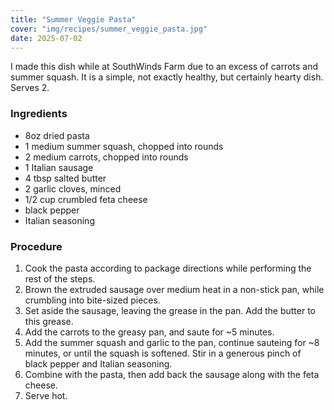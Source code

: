 ```yaml
---
title: "Summer Veggie Pasta"
cover: "img/recipes/summer_veggie_pasta.jpg"
date: 2025-07-02
---
```


I made this dish while at SouthWinds Farm due to an excess of carrots and summer squash. It is a simple, not exactly healthy, but certainly hearty dish. Serves 2.

### Ingredients

- 8oz dried pasta
- 1 medium summer squash, chopped into rounds
- 2 medium carrots, chopped into rounds
- 1 Italian sausage
- 4 tbsp salted butter
- 2 garlic cloves, minced
- 1/2 cup crumbled feta cheese
- black pepper
- Italian seasoning

### Procedure

1. Cook the pasta according to package directions while performing the rest of the steps.
2. Brown the extruded sausage over medium heat in a non-stick pan, while crumbling into bite-sized pieces.
3. Set aside the sausage, leaving the grease in the pan. Add the butter to this grease.
4. Add the carrots to the greasy pan, and saute for ~5 minutes.
5. Add the summer squash and garlic to the pan, continue sauteing for ~8 minutes, or until the squash is softened. Stir in a generous pinch of black pepper and Italian seasoning.
6. Combine with the pasta, then add back the sausage along with the feta cheese.
7. Serve hot.
